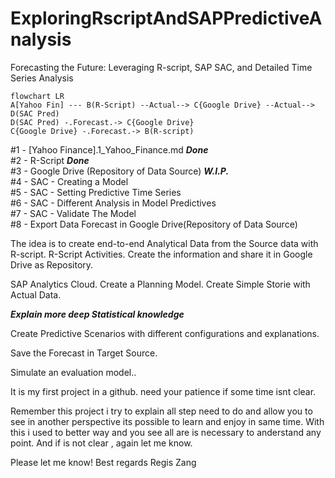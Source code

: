 # ExploringRscriptAndSAPPredictiveAnalysis
Forecasting the Future: Leveraging R-script, SAP SAC, and Detailed Time Series Analysis

```mermaid
flowchart LR
A[Yahoo Fin] --- B(R-Script) --Actual--> C{Google Drive} --Actual--> D(SAC Pred) 
D(SAC Pred) -.Forecast.-> C{Google Drive}
C{Google Drive} -.Forecast.-> B(R-script)
```
#1 -  [Yahoo Finance].1_Yahoo_Finance.md  <b><i>Done</i></b> <br>
#2 - R-Script <b><i>Done</i></b> <br> 
#3 - Google Drive (Repository of Data Source) <b><i>W.I.P.</i></b> <br>
#4 - SAC - Creating a Model<br>
#5 - SAC - Setting Predictive Time Series<br>
#6 - SAC - Different Analysis in Model Predictives<br>
#7 - SAC - Validate The Model<br>
#8 - Export Data Forecast in Google Drive(Repository of Data Source)<br>

The idea is to create end-to-end Analytical Data from the Source data with R-script.
R-Script Activities.
Create the information and share it in Google Drive as Repository.

SAP Analytics Cloud.
Create a Planning Model.
Create Simple Storie with Actual Data.

<b><i>Explain more deep Statistical knowledge </i></b>

Create Predictive Scenarios with different configurations and explanations.




Save the Forecast in Target Source.

Simulate an evaluation model..

It is my first project in a github.
need your patience if some time isnt clear.

Remember this project i try to explain all step need to do and allow you to see in another perspective its possible to learn and enjoy in same time.
With this i used to better way and you see all are is necessary to anderstand any point.
And if is not clear , again let me know.

Please let me know!
Best regards
Regis Zang

